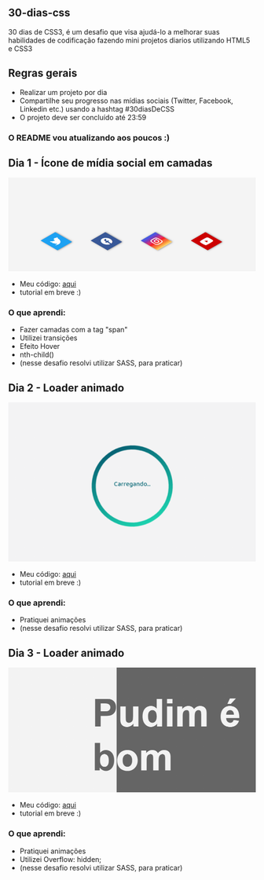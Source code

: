 ## 30-dias-css
30 dias de CSS3, é um desafio que visa ajudá-lo a melhorar suas habilidades de codificação fazendo mini projetos diarios utilizando HTML5 e CSS3

## Regras gerais
- Realizar um projeto por dia
- Compartilhe seu progresso nas mídias sociais (Twitter, Facebook, Linkedin etc.) usando a hashtag #30diasDeCSS
- O projeto deve ser concluído até 23:59

### O README vou atualizando aos poucos :)

## Dia 1 - Ícone de mídia social em camadas
![Dia 1](https://github.com/NadyCarboni/30-dias-css/blob/main/Dia%201/Dia%201.gif?raw=true)

- Meu código: [aqui](https://github.com/NadyCarboni/30-dias-css/tree/main/Dia%201)
- tutorial em breve :)
### O que aprendi:
- Fazer camadas com a tag "span"
- Utilizei transições
- Efeito Hover
- nth-child()
- (nesse desafio resolvi utilizar SASS, para praticar)
## Dia 2 - Loader animado
![Dia 2](https://github.com/NadyCarboni/30-dias-css/blob/main/Dia%202/dia-2.gif?raw=true)

- Meu código: [aqui](https://github.com/NadyCarboni/30-dias-css/tree/main/Dia%202)
- tutorial em breve :)
### O que aprendi:
- Pratiquei animações
- (nesse desafio resolvi utilizar SASS, para praticar)

## Dia 3 - Loader animado
![Dia 3](https://github.com/NadyCarboni/30-dias-css/blob/main/Dia%203/dia-3.gif?raw=true)

- Meu código: [aqui](https://github.com/NadyCarboni/30-dias-css/tree/main/Dia%203)
- tutorial em breve :)
### O que aprendi:
- Pratiquei animações
- Utilizei Overflow: hidden;
- (nesse desafio resolvi utilizar SASS, para praticar)
